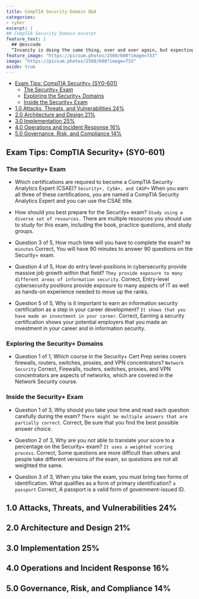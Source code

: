 ```yaml
---
title: CompTIA Security Domain Q&A
categories:
- cyber
excerpt: |
## CompTIA Security Domain excerpt
feature_text: |  
  ## @esccode
  “Insanity is doing the same thing, over and over again, but expecting different results.” ― Narcotics Anonymous
feature_image: "https://picsum.photos/2560/600?image=733"
image: "https://picsum.photos/2560/600?image=733"
aside: true
---
```

- [Exam Tips: CompTIA Security+ (SY0-601)](#exam-tips-comptia-security-sy0-601)
  - [The Security+ Exam](#the-security-exam)
  - [Exploring the Security+ Domains](#exploring-the-security-domains)
  - [Inside the Security+ Exam](#inside-the-security-exam)
- [1.0 Attacks, Threats, and Vulnerabilities 24%](#10-attacks-threats-and-vulnerabilities-24)
- [2.0 Architecture and Design 21%](#20-architecture-and-design-21)
- [3.0 Implementation 25%](#30-implementation-25)
- [4.0 Operations and Incident Response 16%](#40-operations-and-incident-response-16)
- [5.0 Governance, Risk, and Compliance 14%](#50-governance-risk-and-compliance-14)

## Exam Tips: CompTIA Security+ (SY0-601)

### The Security+ Exam

- Which certifications are required to become a CompTIA Security Analytics Expert (CSAE)?
`Security+, CySA+, and CASP+`
When you earn all three of these certifications, you are named a CompTIA Security Analytics Expert and you can use the CSAE title.

- How should you best prepare for the Security+ exam?
`Study using a diverse set of resources.`
There are multiple resources you should use to study for this exam, including the book, practice questions, and study groups.

- Question 3 of 5, How much time will you have to complete the exam?
`90 minutes`
Correct, You will have 90 minutes to answer 90 questions on the Security+ exam.

- Question 4 of 5, How do entry level-positions in cybersecurity provide massive job growth within that field?
`They provide exposure to many different areas of information security`.
Correct, Entry-level cybersecurity positions provide exposure to many aspects of IT as well as hands-on experience needed to move up the ranks.

- Question 5 of 5, Why is it important to earn an information security certification as a step in your career development?
`It shows that you have made an investment in your career`.
Correct, Earning a security certification shows your potential employers that you made an investment in your career and in information security.

### Exploring the Security+ Domains

- Question 1 of 1, Which course in the Security+ Cert Prep series covers firewalls, routers, switches, proxies, and VPN concentrators?
`Network Security`
Correct, Firewalls, routers, switches, proxies, and VPN concentrators are aspects of networks, which are covered in the Network Security course.

### Inside the Security+ Exam

- Question 1 of 3, Why should you take your time and read each question carefully during the exam?
`There might be multiple answers that are partially correct`.
Correct, Be sure that you find the best possible answer choice.

- Question 2 of 3, Why are you not able to translate your score to a percentage on the Security+ exam?
`It uses a weighted scoring process`.
Correct, Some questions are more difficult than others and people take different versions of the exam, so questions are not all weighted the same.

- Question 3 of 3, When you take the exam, you must bring two forms of identification. What qualifies as a form of primary identification?
`a passport`
Correct, A passport is a valid form of government-issued ID.





## 1.0 Attacks, Threats, and Vulnerabilities 24%

## 2.0 Architecture and Design 21%

## 3.0 Implementation 25%

## 4.0 Operations and Incident Response 16%

## 5.0 Governance, Risk, and Compliance 14%
